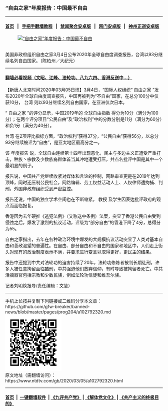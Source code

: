 ### “自由之家”年度报告：中国最不自由
------------------------

#### [首页](https://github.com/gfw-breaker/banned-news/blob/master/README.md) &nbsp;&nbsp;|&nbsp;&nbsp; [手把手翻墙教程](https://github.com/gfw-breaker/guides/wiki) &nbsp;&nbsp;|&nbsp;&nbsp; [禁闻聚合安卓版](https://github.com/gfw-breaker/bn-android) &nbsp;&nbsp;|&nbsp;&nbsp; [网门安卓版](https://github.com/oGate2/oGate) &nbsp;&nbsp;|&nbsp;&nbsp; [神州正道安卓版](https://github.com/SzzdOgate/update) 



<div><div class="featured_image">
 <a href="https://i.ntdtv.com/assets/uploads/2020/03/88.jpg" target="_blank">
  <figure>
   <img alt="“自由之家”年度报告：中国最不自由" src="https://i.ntdtv.com/assets/uploads/2020/03/88-800x450.jpg"/>
  </figure><br/>
 </a>
 <span class="caption">
  美国非政府组织自由之家3月4日公布2020年全球自由度调查报告，台湾以93分继续名列自由国家。（陈柏州／大纪元）
 </span>
</div>
</div><hr/>

#### [翻墙必看视频（文昭、江峰、法轮功、八九六四、香港反送中...）](https://github.com/gfw-breaker/banned-news/blob/master/pages/link3.md)

<div><div class="post_content" itemprop="articleBody">
 <p>
  【新唐人北京时间2020年03月05日讯】3月4日，“国际人权组织“
  <ok href="https://www.ntdtv.com/gb/自由之家.htm">
   自由之家
  </ok>
  ”发布2020年全球自由度调查报告，中国再被列为“不自由”国家，在总分100分中仅获10分，
  <ok href="https://www.ntdtv.com/gb/台湾.htm">
   台湾
  </ok>
  则以93分继续名列自由国家，在亚洲仅次日本。
 </p>
 <p>
  “
  <ok href="https://www.ntdtv.com/gb/自由之家.htm">
   自由之家
  </ok>
  ”的评分显示，中国2019年的
  <ok href="https://www.ntdtv.com/gb/全球自由指数.htm">
   全球自由指数
  </ok>
  得分为10分（满分为100分）；在两个评分项目“公民自由”及“政治权利”中的分数分别是11分（满分为60分）和负1分（满分为40分）。
 </p>
 <p>
  <ok href="https://www.ntdtv.com/gb/台湾.htm">
   台湾
  </ok>
  在2项评比指标方面，“政治权利”获得37分，“公民自由”获得56分，以总分93分继续被评为“自由”，是亚太地区最高分之一。
 </p>
 <p>
  该
  <ok href="https://www.ntdtv.com/gb/年度报告.htm">
   年度报告
  </ok>
  说，全球自由连续第十四年出现恶化，民主与多边主义正遭受严重打击，种族丶宗教及少数族裔群体首当其冲地遭受打压，并点名批评中国是其中一个最明显的例子。
 </p>
 <p>
  报告说，中国共产党继续收紧对媒体和言论的控制，网路审查更是在2019年达到顶峰，同时还压制公民社会，网路编辑、劳工权益活动人士、人权律师遭拘捕、判刑，外国非政府组织受到严密监控。
 </p>
 <p>
  报告还说，中国的独立学术空间也在不断缩紧，
  <ok href="https://www.ntdtv.com/gb/教授.htm">
   教授
  </ok>
  及学生因表达批评政府的观点而面临报复。
 </p>
 <p>
  香港因为去年硬推《逃犯法例》（又称送中条例）法案，突显了香港公民自由受到侵蚀之后，爆发了激烈的抗议活动，评级为“部分自由”的香港下降了4分，总得分为55。
 </p>
 <p>
  自由之家指出，去年在各种政治环境中爆发的大规模抗议活动突显了人类对基本自由和善政渴望的普遍性。在自由、部分自由和不自由的国家和地区中，人们走上街头对现有的政治制度表示不满，并要求进行变革以取得更好，更民主的结果。
 </p>
 <p>
  报告中还提到中共对法轮功的迫害持续了20年，法轮功修炼者被判长期徒刑，许多人被任意拘留面临酷刑，中共强迫他们放弃信仰，有时导致被拘留者死亡。中共活摘器官包括宗教和少数民族，例如法轮功信徒和维吾尔族。
 </p>
 <p>
  记者刘明焕报导/责任编辑：文慧）
 </p>
 <div class="single_ad">
 </div>
</div>
</div>
<hr/>
手机上长按并复制下列链接或二维码分享本文章：<br/>
https://github.com/gfw-breaker/banned-news/blob/master/pages/prog204/a102792320.md <br/>
<a href='https://github.com/gfw-breaker/banned-news/blob/master/pages/prog204/a102792320.md'><img src='https://github.com/gfw-breaker/banned-news/blob/master/pages/prog204/a102792320.md.png'/></a> <br/>
原文地址（需翻墙访问）：https://www.ntdtv.com/gb/2020/03/05/a102792320.html


------------------------
#### [首页](https://github.com/gfw-breaker/banned-news/blob/master/README.md) &nbsp;|&nbsp; [一键翻墙软件](https://github.com/gfw-breaker/nogfw/blob/master/README.md) &nbsp;| [《九评共产党》](https://github.com/gfw-breaker/9ping.md/blob/master/README.md#九评之一评共产党是什么) | [《解体党文化》](https://github.com/gfw-breaker/jtdwh.md/blob/master/README.md) | [《共产主义的终极目的》](https://github.com/gfw-breaker/gczydzjmd.md/blob/master/README.md)


<img src='http://gfw-breaker.win/banned-news/pages/prog204/a102792320.md' width='0px' height='0px'/>